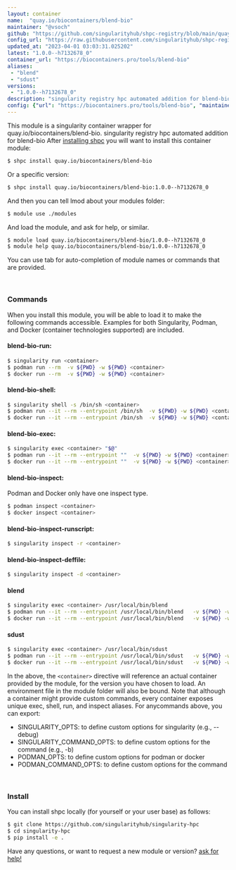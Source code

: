 ```yaml
---
layout: container
name:  "quay.io/biocontainers/blend-bio"
maintainer: "@vsoch"
github: "https://github.com/singularityhub/shpc-registry/blob/main/quay.io/biocontainers/blend-bio/container.yaml"
config_url: "https://raw.githubusercontent.com/singularityhub/shpc-registry/main/quay.io/biocontainers/blend-bio/container.yaml"
updated_at: "2023-04-01 03:03:31.025202"
latest: "1.0.0--h7132678_0"
container_url: "https://biocontainers.pro/tools/blend-bio"
aliases:
 - "blend"
 - "sdust"
versions:
 - "1.0.0--h7132678_0"
description: "singularity registry hpc automated addition for blend-bio"
config: {"url": "https://biocontainers.pro/tools/blend-bio", "maintainer": "@vsoch", "description": "singularity registry hpc automated addition for blend-bio", "latest": {"1.0.0--h7132678_0": "sha256:065a1dad5fa04908aa223561f10958b87a451ba47a083cf97ee6f5203bd37146"}, "tags": {"1.0.0--h7132678_0": "sha256:065a1dad5fa04908aa223561f10958b87a451ba47a083cf97ee6f5203bd37146"}, "docker": "quay.io/biocontainers/blend-bio", "aliases": {"blend": "/usr/local/bin/blend", "sdust": "/usr/local/bin/sdust"}}
---
```


This module is a singularity container wrapper for quay.io/biocontainers/blend-bio.
singularity registry hpc automated addition for blend-bio
After [installing shpc](#install) you will want to install this container module:


```bash
$ shpc install quay.io/biocontainers/blend-bio
```

Or a specific version:

```bash
$ shpc install quay.io/biocontainers/blend-bio:1.0.0--h7132678_0
```

And then you can tell lmod about your modules folder:

```bash
$ module use ./modules
```

And load the module, and ask for help, or similar.

```bash
$ module load quay.io/biocontainers/blend-bio/1.0.0--h7132678_0
$ module help quay.io/biocontainers/blend-bio/1.0.0--h7132678_0
```

You can use tab for auto-completion of module names or commands that are provided.

<br>

### Commands

When you install this module, you will be able to load it to make the following commands accessible.
Examples for both Singularity, Podman, and Docker (container technologies supported) are included.

#### blend-bio-run:

```bash
$ singularity run <container>
$ podman run --rm  -v ${PWD} -w ${PWD} <container>
$ docker run --rm  -v ${PWD} -w ${PWD} <container>
```

#### blend-bio-shell:

```bash
$ singularity shell -s /bin/sh <container>
$ podman run --it --rm --entrypoint /bin/sh  -v ${PWD} -w ${PWD} <container>
$ docker run --it --rm --entrypoint /bin/sh  -v ${PWD} -w ${PWD} <container>
```

#### blend-bio-exec:

```bash
$ singularity exec <container> "$@"
$ podman run --it --rm --entrypoint ""  -v ${PWD} -w ${PWD} <container> "$@"
$ docker run --it --rm --entrypoint ""  -v ${PWD} -w ${PWD} <container> "$@"
```

#### blend-bio-inspect:

Podman and Docker only have one inspect type.

```bash
$ podman inspect <container>
$ docker inspect <container>
```

#### blend-bio-inspect-runscript:

```bash
$ singularity inspect -r <container>
```

#### blend-bio-inspect-deffile:

```bash
$ singularity inspect -d <container>
```


#### blend

```bash
$ singularity exec <container> /usr/local/bin/blend
$ podman run --it --rm --entrypoint /usr/local/bin/blend   -v ${PWD} -w ${PWD} <container> -c " $@"
$ docker run --it --rm --entrypoint /usr/local/bin/blend   -v ${PWD} -w ${PWD} <container> -c " $@"
```


#### sdust

```bash
$ singularity exec <container> /usr/local/bin/sdust
$ podman run --it --rm --entrypoint /usr/local/bin/sdust   -v ${PWD} -w ${PWD} <container> -c " $@"
$ docker run --it --rm --entrypoint /usr/local/bin/sdust   -v ${PWD} -w ${PWD} <container> -c " $@"
```



In the above, the `<container>` directive will reference an actual container provided
by the module, for the version you have chosen to load. An environment file in the
module folder will also be bound. Note that although a container
might provide custom commands, every container exposes unique exec, shell, run, and
inspect aliases. For anycommands above, you can export:

 - SINGULARITY_OPTS: to define custom options for singularity (e.g., --debug)
 - SINGULARITY_COMMAND_OPTS: to define custom options for the command (e.g., -b)
 - PODMAN_OPTS: to define custom options for podman or docker
 - PODMAN_COMMAND_OPTS: to define custom options for the command

<br>

### Install

You can install shpc locally (for yourself or your user base) as follows:

```bash
$ git clone https://github.com/singularityhub/singularity-hpc
$ cd singularity-hpc
$ pip install -e .
```

Have any questions, or want to request a new module or version? [ask for help!](https://github.com/singularityhub/singularity-hpc/issues)